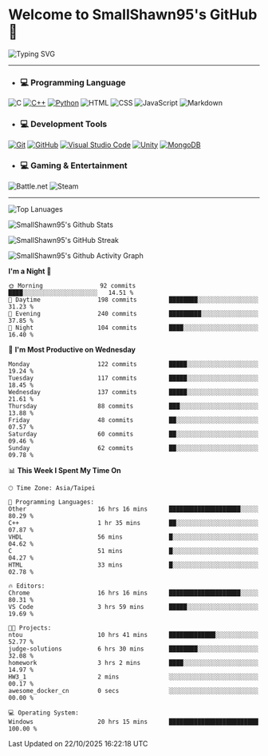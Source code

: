 # Welcome to SmallShawn95's GitHub 👋

![Typing SVG](https://readme-typing-svg.demolab.com/?lines=print("Hello,+world!");printf("Hello,+world!");cout+<<+"Hello,+world!";console.log("Hello,+world!")&center=true&vCenter=true&size=22&random=true)

***
<!-- https://shields.io/, https://simpleicons.org/ -->
* ### 💻 Programming Language
![C](https://img.shields.io/badge/-C-A8B9CC?style=flat-square&logo=c&logoColor=white)
[![C++](https://img.shields.io/badge/-C++-00599C?style=flat-square&logo=cplusplus)](https://cplusplus.com/)
[![Python](https://img.shields.io/badge/-Python-3776AB?style=flat-square&logo=python&logoColor=white)](https://www.python.org/)
![HTML](https://img.shields.io/badge/-HTML-E34F26?style=flat-square&logo=html5&logoColor=white)
![CSS](https://img.shields.io/badge/-CSS-1572B6?style=flat-square&logo=css3)
![JavaScript](https://img.shields.io/badge/-JavaScript-F7DF1E?style=flat-square&logo=javascript&logoColor=white)
![Markdown](https://img.shields.io/badge/-Markdown-000000?style=flat-square&logo=markdown)
* ### 💻 Development Tools
[![Git](https://img.shields.io/badge/-Git-f05032?style=flat-square&logo=git&logoColor=white)](https://git-scm.com/)
[![GitHub](https://img.shields.io/badge/-GitHub-181717?style=flat-square&logo=github)](https://github.com/)
[![Visual Studio Code](https://img.shields.io/badge/-Visual%20Studio%20Code-007ACC?style=flat-square&logo=visualstudiocode)](https://code.visualstudio.com/)
[![Unity](https://img.shields.io/badge/-Unity-000000?style=flat-square&logo=unity)](https://unity.com/)
[![MongoDB](https://img.shields.io/badge/-MongoDB-47A248?style=flat-square&logo=mongodb&logoColor=white)](https://www.mongodb.com/)
* ### 💻 Gaming & Entertainment
![Battle.net](https://img.shields.io/badge/-Battle.net-4381C3?style=flat-square&logo=battledotnet&logoColor=white)
![Steam](https://img.shields.io/badge/-Steam-000000?style=flat-square&logo=steam)
***

<!-- ![GitHub User's Stars](https://img.shields.io/github/stars/smallshawn95?color=orange&label=Stars&labelColor=yellow) -->
<!-- ![GitHub Followers](https://img.shields.io/github/followers/smallshawn95?color=orange&label=Followers&labelColor=FFDBAC) -->

![Top Lanuages](https://github-readme-stats.vercel.app/api/top-langs/?username=smallshawn95&theme=holi&layout=donut&size_weight=0.5&count_weight=0.5&exclude_repo=smallshawn95.github.io)

![SmallShawn95's Github Stats](https://github-readme-stats.vercel.app/api?username=smallshawn95&theme=holi&show_icons=true&rank_icon=github)

![SmallShawn95's GitHub Streak](https://streak-stats.demolab.com/?user=smallshawn95&theme=holi-theme&date_format=M%20j%5B%2C%20Y%5D)

![SmallShawn95's Github Activity Graph](https://github-readme-activity-graph.vercel.app/graph?username=smallshawn95&theme=tokyo-night)

<!-- ![SmallShawn95's WakaTime Stats](https://github-readme-stats.vercel.app/api/wakatime?username=smallshawn95) -->
<!-- ![Repositorie Card](https://github-readme-stats.vercel.app/api/pin/?username=smallshawn95&repo=Python-Discord-Bot-Course&theme=holi) -->
<!-- ![Repositorie Card](https://github-readme-stats.vercel.app/api/pin/?username=smallshawn95&repo=ZeroJudge-Code&theme=holi) -->

<!--START_SECTION:waka-->
**I'm a Night 🦉** 

```text
🌞 Morning                92 commits          ████░░░░░░░░░░░░░░░░░░░░░   14.51 % 
🌆 Daytime                198 commits         ████████░░░░░░░░░░░░░░░░░   31.23 % 
🌃 Evening                240 commits         █████████░░░░░░░░░░░░░░░░   37.85 % 
🌙 Night                  104 commits         ████░░░░░░░░░░░░░░░░░░░░░   16.40 % 
```
📅 **I'm Most Productive on Wednesday** 

```text
Monday                   122 commits         █████░░░░░░░░░░░░░░░░░░░░   19.24 % 
Tuesday                  117 commits         █████░░░░░░░░░░░░░░░░░░░░   18.45 % 
Wednesday                137 commits         █████░░░░░░░░░░░░░░░░░░░░   21.61 % 
Thursday                 88 commits          ███░░░░░░░░░░░░░░░░░░░░░░   13.88 % 
Friday                   48 commits          ██░░░░░░░░░░░░░░░░░░░░░░░   07.57 % 
Saturday                 60 commits          ██░░░░░░░░░░░░░░░░░░░░░░░   09.46 % 
Sunday                   62 commits          ██░░░░░░░░░░░░░░░░░░░░░░░   09.78 % 
```


📊 **This Week I Spent My Time On** 

```text
🕑︎ Time Zone: Asia/Taipei

💬 Programming Languages: 
Other                    16 hrs 16 mins      ████████████████████░░░░░   80.29 % 
C++                      1 hr 35 mins        ██░░░░░░░░░░░░░░░░░░░░░░░   07.87 % 
VHDL                     56 mins             █░░░░░░░░░░░░░░░░░░░░░░░░   04.62 % 
C                        51 mins             █░░░░░░░░░░░░░░░░░░░░░░░░   04.27 % 
HTML                     33 mins             █░░░░░░░░░░░░░░░░░░░░░░░░   02.78 % 

🔥 Editors: 
Chrome                   16 hrs 16 mins      ████████████████████░░░░░   80.31 % 
VS Code                  3 hrs 59 mins       █████░░░░░░░░░░░░░░░░░░░░   19.69 % 

🐱‍💻 Projects: 
ntou                     10 hrs 41 mins      █████████████░░░░░░░░░░░░   52.77 % 
judge-solutions          6 hrs 30 mins       ████████░░░░░░░░░░░░░░░░░   32.08 % 
homework                 3 hrs 2 mins        ████░░░░░░░░░░░░░░░░░░░░░   14.97 % 
HW3_1                    2 mins              ░░░░░░░░░░░░░░░░░░░░░░░░░   00.17 % 
awesome_docker_cn        0 secs              ░░░░░░░░░░░░░░░░░░░░░░░░░   00.00 % 

💻 Operating System: 
Windows                  20 hrs 15 mins      █████████████████████████   100.00 % 
```


 Last Updated on 22/10/2025 16:22:18 UTC
<!--END_SECTION:waka-->

<!--
**smallshawn95/smallshawn95** is a ✨ _special_ ✨ repository because its `README.md` (this file) appears on your GitHub profile.

- 🔭 I’m currently working on ...
- 🌱 I’m currently learning ...
- 👯 I’m looking to collaborate on ...
- 🤔 I’m looking for help with ...
- 💬 Ask me about ...
- 📫 How to reach me: ...
- 😄 Pronouns: ...
- ⚡ Fun fact: ...
-->
